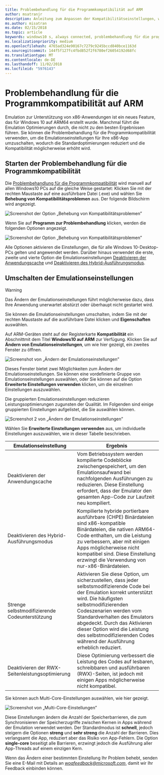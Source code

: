 ```yaml
---
title: Problembehandlung für die Programmkompatibilität auf ARM
author: msatranjr
description: Anleitung zum Anpassen der Kompatibilitätseinstellungen, wenn Ihre App auf ARM nicht korrekt funktioniert
ms.author: misatran
ms.date: 02/15/2018
ms.topic: article
keywords: windows10 s, always connected, problembehandlung für die programmkompatibilität, windows auf ARM
ms.localizationpriority: medium
ms.openlocfilehash: 4765ad324e90167c7279c9245bccd840bce1163d
ms.sourcegitcommit: 144f5f127fc4fbd852f2f6780ef26054192d68fc
ms.translationtype: MT
ms.contentlocale: de-DE
ms.lasthandoff: 11/02/2018
ms.locfileid: "5976143"
---
```

# <a name="program-compatibility-troubleshooter-on-arm"></a>Problembehandlung für die Programmkompatibilität auf ARM
Emulation zur Unterstützung von x86-Anwendungen ist ein neues Feature, das für Windows 10 auf ARM64 erstellt wurde. Manchmal führt die Emulation Optimierungen durch, die nicht zu den besten Ergebnissen führen. Sie können die Problembehandlung für die Programmkompatibilität verwenden, um die Emulationseinstellungen für Ihre x86-App umzuschalten, wodurch die Standardoptimierungen reduziert und die Kompatibilität möglicherweise erhöht wird.

## <a name="start-the-program-compatibility-troubleshooter"></a>Starten der Problembehandlung für die Programmkompatibilität
Die [Problembehandlung für die Programmkompatibilität](https://support.microsoft.com/en-us/help/15078/windows-make-older-programs-compatible) wird manuell auf allen Windows10 PCs auf die gleiche Weise gestartet: Klicken Sie mit der rechten Maustaste auf eine ausführbare Datei (.exe) und wählen Sie **Behebung von Kompatibilitätsproblemen** aus. Der folgende Bildschirm wird angezeigt.

![Screenshot der Option „Behebung von Kompatibilitätsproblemen”](images/arm/Capture4.png)

Wenn Sie auf **Programm zur Problembehandlung** klicken, werden die folgenden Optionen angezeigt.

![Screenshot der Option „Behebung von Kompatibilitätsproblemen”](images/arm/Capture5.png)

Alle Optionen aktivieren die Einstellungen, die für alle Windows 10-Desktop-PCs gelten und angewendet werden. Darüber hinaus verwendet die erste, zweite und vierte Option die Emulationseinstellungen [Deaktivieren der Anwendungscache](#disable-app-cache) und [Deaktivieren des Hybrid-Ausführungsmodus](#disable-hybrid-exec-mode).

## <a name="toggling-emulation-settings"></a>Umschalten der Emulationseinstellungen
> [!WARNING]
> Das Ändern der Emulationseinstellungen führt möglicherweise dazu, dass Ihre Anwendung unerwartet abstürzt oder überhaupt nicht gestartet wird.

Sie können die Emulationseinstellungen umschalten, indem Sie mit der rechten Maustaste auf die ausführbare Datei klicken und **Eigenschaften** auswählen.

Auf ARM-Geräten steht auf der Registerkarte **Kompatibilität** ein Abschnittmit dem Titel **Windows10 auf ARM** zur Verfügung. Klicken Sie auf **Ändern von Emulationseinstellungen**, um wie hier gezeigt, ein zweites Fenster zu öffnen.

![Screenshot von „Ändern der Emulationseinstellungen”](images/arm/Capture.png)

Dieses Fenster bietet zwei Möglichkeiten zum Ändern der Emulationseinstellungen. Sie können eine vordefinierte Gruppe von Emulationseinstellungen auswählen, oder Sie können auf die Option **Erweiterte Einstellungen verwenden** klicken, um die einzelnen Einstellungen auszuwählen.

Die gruppierten Emulationseinstellungen reduzieren Leistungsoptimierungen zugunsten der Qualität. Im Folgenden sind einige gruppierten Einstellungen aufgelistet, die Sie auswählen können.

![Screenshot 2 von „Ändern der Emulationseinstellungen”](images/arm/Capture2.png)

Wählen Sie **Erweiterte Einstellungen verwenden** aus, um individuelle Einstellungen auszuwählen, wie in dieser Tabelle beschrieben.

| Emulationseinstellung | Ergebnis |
| ----------------- | ----------- |
| <p id="disable-app-cache">Deaktivieren der Anwendungscache</p> | Vom Betriebssystem werden kompilierte Codeblöcke zwischengespeichert, um den Emulationsaufwand bei nachfolgenden Ausführungen zu reduzieren. Diese Einstellung erfordert, dass der Emulator den gesamten App-Code zur Laufzeit neu kompiliert. |
| <p id="disable-hybrid-exec-mode">Deaktivieren des Hybrid-Ausführungsmodus</p> | Kompilierte hybride portierbare ausführbare (CHPE) Binärdateien sind x86-kompatible Binärdateien, die nativen ARM64-Code enthalten, um die Leistung zu verbessern, aber mit einigen Apps möglicherweise nicht kompatibel sind. Diese Einstellung erzwingt die Verwendung von nur-x86-Binärdateien. |
| Strenge selbstmodifizierende Codeunterstützung | Aktivieren Sie diese Option, um sicherzustellen, dass jeder selbstsmodifizierende Code bei der Emulation korrekt unterstützt wird. Die häufigsten selbstmodifizierenden Codeszenarien werden vom Standardverhalten des Emulators abgedeckt. Durch das Aktivieren dieser Option wird die Leistung des selbstmodifizierenden Codes während der Ausführung erheblich reduziert. |
| Deaktivieren der RWX-Seitenleistungsoptimierung | Diese Optimierung verbessert die Leistung des Codes auf lesbaren, schreibbaren und ausführbaren (RWX)-Seiten, ist jedoch mit einigen Apps möglicherweise nicht kompatibel. |

Sie können auch Multi-Core-Einstellungen auswählen, wie hier gezeigt.

![Screenshot von „Multi-Core-Einstellungen”](images/arm/Capture3.png)

Diese Einstellungen ändern die Anzahl der Speicherbarrieren, die zum Synchronisieren der Speicherzugriffe zwischen Kernen in Apps während der Emulation verwendet werden. Der Standardmodus ist **schnell**, jedoch steigern die Optionen **streng** und **sehr streng** die Anzahl der Barrieren. Dies verlangsamt die App, reduziert aber das Risiko von App-Fehlern. Die Option **single-core** beseitigt alle Barrieren, erzwingt jedoch die Ausführung aller App-Threads auf einem einzigen Kern.

Wenn das Ändern einer bestimmten Einstellung Ihr Problem behebt, senden Sie eine E-Mail mit Details an *woafeedback@microsoft.com*, damit wir Ihr Feedback einbinden können.